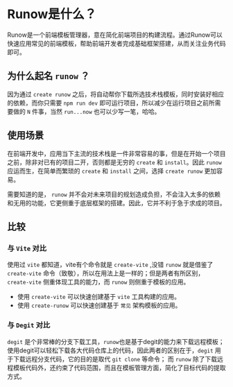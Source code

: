 # Runow是什么？


Runow是一个前端模板管理器，意在简化前端项目的构建流程。通过Runow可以快速应用常见的前端模板，帮助前端开发者完成基础框架搭建，从而关注业务代码即可。

## 为什么起名 `runow` ？ 

因为通过 `create runow` 之后，将自动帮你下载所选技术栈模板，同时安装好相应的依赖，而你只需要 `npm run dev` 即可运行项目，所以减少在运行项目之前所需要做的 `N` 件事，当然 `run...now` 也可以少写一笔，哈哈。

## 使用场景

在前端开发中，应用当下主流的技术栈是一件非常容易的事，但是在开始一个项目之前，除非对已有的项目二开，否则都是无穷的 `create` 和 `install`。因此 `runow` 应运而生，在简单而繁琐的 `create` 和 `install` 之间，选择 `create runow` 更加容易。

需要知道的是， `runow` 并不会对未来项目的规划造成负担，不会注入太多的依赖和无用的功能，它更侧重于底层框架的搭建。因此，它并不利于急于求成的项目。

## 比较

### 与 `Vite` 对比

使用过 `vite` 都知道，vite有个命令就是 `create-vite` ,没错 `runow` 就是借鉴了 `create-vite` 命令（致敬），所以在用法上是一样的；但是两者有所区别， `create-vite` 侧重体现工具的能力，而 `runow` 则侧重于模板的应用。

- 使用 `create-vite` 可以快速创建基于 `vite` 工具构建的应用。
- 使用 `create-runow` 可以快速创建基于 `常见` 架构模板的应用。

### 与 `Degit` 对比

`degit` 是个非常棒的分支下载工具，`runow`也是基于degit的能力来下载远程模板；使用degit可以轻松下载各大代码仓库上的代码，因此两者的区别在于，`degit` 用于下载远程分支代码，它的目的是取代 `git clone` 等命令； 而 `runow` 除了下载远程模板代码外，还约束了代码范围，而且在模板管理方面，简化了目标代码的提取方式。